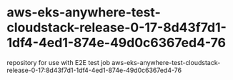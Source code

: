 # aws-eks-anywhere-test-cloudstack-release-0-17-8d43f7d1-1df4-4ed1-874e-49d0c6367ed4-76
repository for use with E2E test job aws-eks-anywhere-test-cloudstack-release-0-17:8d43f7d1-1df4-4ed1-874e-49d0c6367ed4-76
